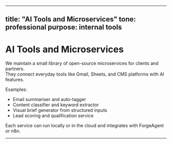 
---
title: "AI Tools and Microservices"
tone: professional
purpose: internal tools
---

# AI Tools and Microservices

We maintain a small library of open-source microservices for clients and partners.  
They connect everyday tools like Gmail, Sheets, and CMS platforms with AI features.

Examples:
- Email summariser and auto-tagger  
- Content classifier and keyword extractor  
- Visual brief generator from structured inputs  
- Lead scoring and qualification service  

Each service can run locally or in the cloud and integrates with ForgeAgent or n8n.

---
